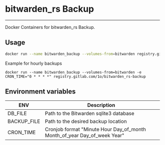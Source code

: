 # bitwarden_rs Backup
---

Docker Containers for bitwarden_rs Backup.

## Usage
```sh
docker run --name bitwarden_backup --volumes-from=bitwarden registry.gitlab.com/1o/bitwarden_rs-backup
```

Example for hourly backups
```
docker run --name bitwarden_backup --volumes-from=bitwarden -e CRON_TIME="0 * * * *" registry.gitlab.com/1o/bitwarden_rs-backup
```

## Environment variables
| ENV | Description |
| ----- | ----- |
| DB_FILE | Path to the Bitwarden sqlite3 database |
| BACKUP_FILE | Path to the desired backup location |
| CRON_TIME | Cronjob format "Minute Hour Day_of_month Month_of_year Day_of_week Year" |


